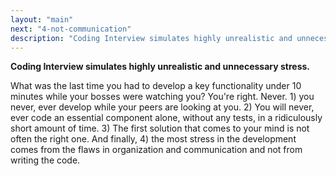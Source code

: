 ```yaml
---
layout: "main"
next: "4-not-communication"
description: "Coding Interview simulates highly unrealistic and unnecessary stress."
---
```


**Coding Interview simulates highly unrealistic and unnecessary stress.**

What was the last time you had to develop a key functionality under 10 minutes while your bosses were watching you? You're right. Never. 1) you never, ever develop while your peers are looking at you. 2) You will never, ever code an essential component alone, without any tests, in a ridiculously short amount of time. 3) The first solution that comes to your mind is not often the right one. And finally, 4) the most stress in the development comes from the flaws in organization and communication and not from writing the code.